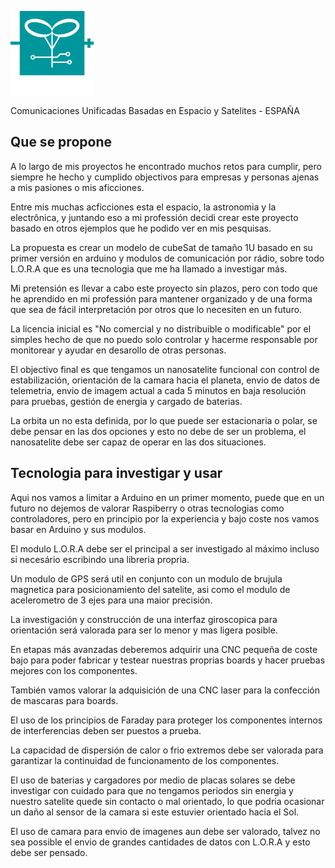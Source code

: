 
![Screenshot](https://github.com/davidsnege/CUBES/blob/main/img/blanco.png?raw=true)

Comunicaciones Unificadas Basadas en Espacio y Satelites - ESPAÑA 

## Que se propone

A lo largo de mis proyectos he encontrado muchos retos para cumplir, pero siempre he hecho y cumplido objectivos para empresas y personas ajenas a mis pasiones o mis aficciones.

Entre mis muchas acficciones esta el espacio, la astronomia y la electrônica, y juntando eso a mi professión decidi crear este proyecto basado en otros ejemplos que he podido ver en mis pesquisas.

La propuesta es crear un modelo de cubeSat de tamaño 1U basado en su primer versión en arduino y modulos de comunicación por rádio, sobre todo L.O.R.A que es una tecnologia que me ha llamado a investigar más.

Mi pretensión es llevar a cabo este proyecto sin plazos, pero con todo que he aprendido en mi professión para mantener organizado y de una forma que sea de fácil interpretación por otros que lo necesiten en un futuro.

La licencia inicial es "No comercial y no distribuible o modificable" por el simples hecho de que no puedo solo controlar y hacerme responsable por monitorear y ayudar en desarollo de otras personas.

El objectivo final es que tengamos un nanosatelite funcional con control de estabilización, orientación de la camara hacia el planeta, envio de datos de telemetria, envio de imagem actual a cada 5 minutos en baja resolución para pruebas, gestión de energia y cargado de baterias.

La orbita un no esta definida, por lo que puede ser estacionaria o polar, se debe pensar en las dos opciones y esto no debe de ser un problema, el nanosatelite debe ser capaz de operar en las dos situaciones.

## Tecnologia para investigar y usar

Aqui nos vamos a limitar a Arduino en un primer momento, puede que en un futuro no dejemos de valorar Raspiberry o otras tecnologias como controladores, pero en principio por la experiencia y bajo coste nos vamos basar en Arduino y sus modulos.

El modulo L.O.R.A debe ser el principal a ser investigado al máximo incluso si necesário escribindo una libreria propria. 

Un modulo de GPS será util en conjunto con un modulo de brujula magnetica para posicionamiento del satelite, asi como el modulo de acelerometro de 3 ejes para una maior precisión.

La investigación y construcción de una interfaz giroscopica para orientación será valorada para ser lo menor y mas ligera posible.

En etapas más avanzadas deberemos adquirir una CNC pequeña de coste bajo para poder fabricar y testear nuestras proprias boards y hacer pruebas mejores con los componentes.

También vamos valorar la adquisición de una CNC laser para la confección de mascaras para boards.

El uso de los principios de Faraday para proteger los componentes internos de interferencias deben ser puestos a prueba.

La capacidad de dispersión de calor o frio extremos debe ser valorada para garantizar la continuidad de funcionamento de los componentes.

El uso de baterias y cargadores por medio de placas solares se debe investigar con cuidado para que no tengamos periodos sin energia y nuestro satelite quede sin contacto o mal orientado, lo que podria ocasionar un daño al sensor de la camara si este estuvier orientado hacia el Sol.

El uso de camara para envio de imagenes aun debe ser valorado, talvez no sea possible el envio de grandes cantidades de datos con L.O.R.A y esto debe ser pensado.

